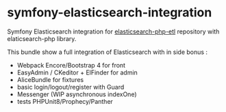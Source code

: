 # symfony-elasticsearch-integration

Symfony Elasticsearch integration for [elasticsearch-php-etl](https://github.com/NicolasBadey/elasticsearch-php-etl)  repository with elaticsearch-php library.

This bundle show a full integration of Elasticsearch with in side bonus :
- Webpack Encore/Bootstrap 4 for front
- EasyAdmin / CKeditor + ElFinder for admin
- AliceBundle for fixtures
- basic login/logout/register with Guard
- Messenger (WIP asynchronous indexOne)
- tests PHPUnit8/Prophecy/Panther
